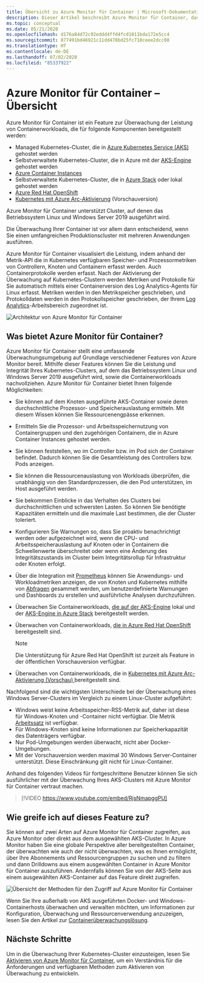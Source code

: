 ```yaml
---
title: Übersicht zu Azure Monitor für Container | Microsoft-Dokumentation
description: Dieser Artikel beschreibt Azure Monitor für Container, das die AKS Container Insights-Lösung überwacht, und den Wert, den es durch die Überwachung der Integrität Ihrer AKS-Cluster und Containerinstanzen in Azure bietet.
ms.topic: conceptual
ms.date: 05/21/2020
ms.openlocfilehash: d176a84d72c92eddd4ffd4fcd1011bda172e5cc4
ms.sourcegitcommit: 877491bd46921c11dd478bd25fc718ceee2dcc08
ms.translationtype: HT
ms.contentlocale: de-DE
ms.lasthandoff: 07/02/2020
ms.locfileid: "85337922"
---
```

# <a name="azure-monitor-for-containers-overview"></a>Azure Monitor für Container – Übersicht

Azure Monitor für Container ist ein Feature zur Überwachung der Leistung von Containerworkloads, die für folgende Komponenten bereitgestellt werden:

- Managed Kubernetes-Cluster, die in [Azure Kubernetes Service (AKS)](../../aks/intro-kubernetes.md) gehostet werden
- Selbstverwaltete Kubernetes-Cluster, die in Azure mit der [AKS-Engine](https://github.com/Azure/aks-engine) gehostet werden
- [Azure Container Instances](../../container-instances/container-instances-overview.md)
- Selbstverwaltete Kubernetes-Cluster, die in [Azure Stack](https://docs.microsoft.com/azure-stack/user/azure-stack-kubernetes-aks-engine-overview?view=azs-1910) oder lokal gehostet werden
- [Azure Red Hat OpenShift](../../openshift/intro-openshift.md)
- [Kubernetes mit Azure Arc-Aktivierung](../../azure-arc/kubernetes/overview.md) (Vorschauversion)

Azure Monitor für Container unterstützt Cluster, auf denen das Betriebssystem Linux und Windows Server 2019 ausgeführt wird.

Die Überwachung Ihrer Container ist vor allem dann entscheidend, wenn Sie einen umfangreichen Produktionscluster mit mehreren Anwendungen ausführen.

Azure Monitor für Container visualisiert die Leistung, indem anhand der Metrik-API die in Kubernetes verfügbaren Speicher- und Prozessormetriken von Controllern, Knoten und Containern erfasst werden. Auch Containerprotokolle werden erfasst.  Nach der Aktivierung der Überwachung auf Kubernetes-Clustern werden Metriken und Protokolle für Sie automatisch mittels einer Containerversion des Log Analytics-Agents für Linux erfasst. Metriken werden in den Metrikspeicher geschrieben, und Protokolldaten werden in den Protokollspeicher geschrieben, der Ihrem [Log Analytics](../log-query/log-query-overview.md)-Arbeitsbereich zugeordnet ist.

![Architektur von Azure Monitor für Container](./media/container-insights-overview/azmon-containers-architecture-01.png)

## <a name="what-does-azure-monitor-for-containers-provide"></a>Was bietet Azure Monitor für Container?

Azure Monitor für Container stellt eine umfassende Überwachungsumgebung auf Grundlage verschiedener Features von Azure Monitor bereit. Mithilfe dieser Features können Sie die Leistung und Integrität Ihres Kubernetes-Clusters, auf dem das Betriebssystem Linux und Windows Server 2019 ausgeführt wird, sowie die Containerworkloads nachvollziehen. Azure Monitor für Container bietet Ihnen folgende Möglichkeiten:

* Sie können auf dem Knoten ausgeführte AKS-Container sowie deren durchschnittliche Prozessor- und Speicherauslastung ermitteln. Mit diesem Wissen können Sie Ressourcenengpässe erkennen.
* Ermitteln Sie die Prozessor- und Arbeitsspeichernutzung von Containergruppen und den zugehörigen Containern, die in Azure Container Instances gehostet werden.
* Sie können feststellen, wo im Controller bzw. im Pod sich der Container befindet. Dadurch können Sie die Gesamtleistung des Controllers bzw. Pods anzeigen.
* Sie können die Ressourcenauslastung von Workloads überprüfen, die unabhängig von den Standardprozessen, die den Pod unterstützen, im Host ausgeführt werden.
* Sie bekommen Einblicke in das Verhalten des Clusters bei durchschnittlichen und schwersten Lasten. So können Sie benötigte Kapazitäten ermitteln und die maximale Last bestimmen, die der Cluster toleriert.
* Konfigurieren Sie Warnungen so, dass Sie proaktiv benachrichtigt werden oder aufgezeichnet wird, wenn die CPU- und Arbeitsspeicherauslastung auf Knoten oder in Containern die Schwellenwerte überschreitet oder wenn eine Änderung des Integritätszustands im Cluster beim Integritätsrollup für Infrastruktur oder Knoten erfolgt.
* Über die Integration mit [Prometheus](https://prometheus.io/docs/introduction/overview/) können Sie Anwendungs- und Workloadmetriken anzeigen, die von Knoten und Kubernetes mithilfe von [Abfragen](container-insights-log-search.md) gesammelt werden, um benutzerdefinierte Warnungen und Dashboards zu erstellen und ausführliche Analysen durchzuführen.
* Überwachen Sie Containerworkloads, [die auf der AKS-Engine](https://github.com/Azure/aks-engine) lokal und der [AKS-Engine in Azure Stack](https://docs.microsoft.com/azure-stack/user/azure-stack-kubernetes-aks-engine-overview?view=azs-1908) bereitgestellt werden.
* Überwachen von Containerworkloads, [die in Azure Red Hat OpenShift](../../openshift/intro-openshift.md) bereitgestellt sind.

    >[!NOTE]
    >Die Unterstützung für Azure Red Hat OpenShift ist zurzeit als Feature in der öffentlichen Vorschauversion verfügbar.
    >

* Überwachen von Containerworkloads, die in [Kubernetes mit Azure Arc-Aktivierung (Vorschau) ](../../azure-arc/kubernetes/overview.md) bereitgestellt sind.

Nachfolgend sind die wichtigsten Unterschiede bei der Überwachung eines Windows Server-Clusters im Vergleich zu einem Linux-Cluster aufgeführt:

- Windows weist keine Arbeitsspeicher-RSS-Metrik auf, daher ist diese für Windows-Knoten und -Container nicht verfügbar. Die Metrik [Arbeitssatz](https://docs.microsoft.com/windows/win32/memory/working-set) ist verfügbar.
- Für Windows-Knoten sind keine Informationen zur Speicherkapazität des Datenträgers verfügbar.
- Nur Pod-Umgebungen werden überwacht, nicht aber Docker-Umgebungen.
- Mit der Vorschauversion werden maximal 30 Windows Server-Container unterstützt. Diese Einschränkung gilt nicht für Linux-Container.

Anhand des folgenden Videos für fortgeschrittene Benutzer können Sie sich ausführlicher mit der Überwachung Ihres AKS-Clusters mit Azure Monitor für Container vertraut machen.

> [!VIDEO https://www.youtube.com/embed/RjsNmapggPU]

## <a name="how-do-i-access-this-feature"></a>Wie greife ich auf dieses Feature zu?

Sie können auf zwei Arten auf Azure Monitor für Container zugreifen, aus Azure Monitor oder direkt aus dem ausgewählten AKS-Cluster. In Azure Monitor haben Sie eine globale Perspektive aller bereitgestellten Container, der überwachten wie auch der nicht überwachten, was es Ihnen ermöglicht, über Ihre Abonnements und Ressourcengruppen zu suchen und zu filtern und dann Drilldowns aus einem ausgewählten Container in Azure Monitor für Container auszuführen.  Andernfalls können Sie von der AKS-Seite aus einem ausgewählten AKS-Container auf das Feature direkt zugreifen.

![Übersicht der Methoden für den Zugriff auf Azure Monitor für Container](./media/container-insights-overview/azmon-containers-experience.png)

Wenn Sie Ihre außerhalb von AKS ausgeführten Docker- und Windows-Containerhosts überwachen und verwalten möchten, um Informationen zur Konfiguration, Überwachung und Ressourcenverwendung anzuzeigen, lesen Sie den Artikel zur [Containerüberwachungslösung](../../azure-monitor/insights/containers.md).

## <a name="next-steps"></a>Nächste Schritte

Um in die Überwachung Ihrer Kubernetes-Cluster einzusteigen, lesen Sie [Aktivieren von Azure Monitor für Container](container-insights-onboard.md), um ein Verständnis für die Anforderungen und verfügbaren Methoden zum Aktivieren von Überwachung zu entwickeln.
